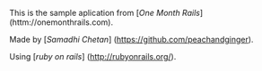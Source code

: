 This is the sample aplication from 
[*One Month Rails*] (httm://onemonthrails.com).

Made by [*Samadhi Chetan*] (https://github.com/peachandginger).

Using [*ruby on rails*] (http://rubyonrails.org/).